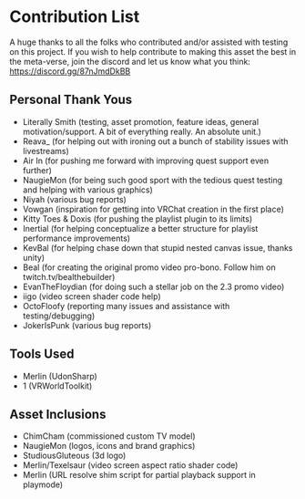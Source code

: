# Contribution List
A huge thanks to all the folks who contributed and/or assisted with testing on this project.
If you wish to help contribute to making this asset the best in the meta-verse, join the discord and let us know what you think: https://discord.gg/87nJmdDkBB

## Personal Thank Yous
- Literally Smith (testing, asset promotion, feature ideas, general motivation/support. A bit of everything really. An absolute unit.)
- Reava_ (for helping out with ironing out a bunch of stability issues with livestreams)
- Air In (for pushing me forward with improving quest support even further)
- NaugieMon (for being such good sport with the tedious quest testing and helping with various graphics)
- Niyah (various bug reports)
- Vowgan (inspiration for getting into VRChat creation in the first place)
- Kitty Toes & Doxis (for pushing the playlist plugin to its limits)
- Inertial (for helping conceptualize a better structure for playlist performance improvements)
- KevBal (for helping chase down that stupid nested canvas issue, thanks unity)
- Beal (for creating the original promo video pro-bono. Follow him on twitch.tv/bealthebuilder)
- EvanTheFloydian (for doing such a stellar job on the 2.3 promo video)
- iigo (video screen shader code help)
- OctoFloofy (reporting many issues and assistance with testing/debugging)
- JokerIsPunk (various bug reports)

## Tools Used
- Merlin (UdonSharp)
- 1 (VRWorldToolkit)

## Asset Inclusions
- ChimCham (commissioned custom TV model)
- NaugieMon (logos, icons and brand graphics)
- StudiousGluteous (3d logo)
- Merlin/Texelsaur (video screen aspect ratio shader code)
- Merlin (URL resolve shim script for partial playback support in playmode)